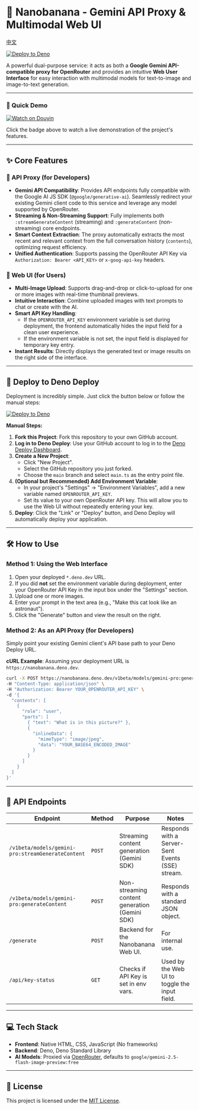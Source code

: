 # 🍌 Nanobanana - Gemini API Proxy & Multimodal Web UI

[中文](./README.md)

[![Deploy to Deno](https://deno.com/deploy-button.svg)](https://deno.com/deploy?url=https://raw.githubusercontent.com/YOUR_USERNAME/YOUR_REPOSITORY/main/main.ts)

A powerful dual-purpose service: it acts as both a **Google Gemini API-compatible proxy for OpenRouter** and provides an intuitive **Web User Interface** for easy interaction with multimodal models for text-to-image and image-to-text generation.

---

### 🎥 Quick Demo

[![Watch on Douyin](https://img.shields.io/badge/Watch_Demo_Video-Click_Here-161823?style=for-the-badge&logo=douyin)](https://www.douyin.com/video/7545761080266460456)

Click the badge above to watch a live demonstration of the project's features.

---

## ✨ Core Features

### 🚀 API Proxy (for Developers)

*   **Gemini API Compatibility**: Provides API endpoints fully compatible with the Google AI JS SDK (`@google/generative-ai`). Seamlessly redirect your existing Gemini client code to this service and leverage any model supported by OpenRouter.
*   **Streaming & Non-Streaming Support**: Fully implements both `:streamGenerateContent` (streaming) and `:generateContent` (non-streaming) core endpoints.
*   **Smart Context Extraction**: The proxy automatically extracts the most recent and relevant context from the full conversation history (`contents`), optimizing request efficiency.
*   **Unified Authentication**: Supports passing the OpenRouter API Key via `Authorization: Bearer <API_KEY>` or `x-goog-api-key` headers.

### 🎨 Web UI (for Users)

*   **Multi-Image Upload**: Supports drag-and-drop or click-to-upload for one or more images with real-time thumbnail previews.
*   **Intuitive Interaction**: Combine uploaded images with text prompts to chat or create with the AI.
*   **Smart API Key Handling**:
    *   If the `OPENROUTER_API_KEY` environment variable is set during deployment, the frontend automatically hides the input field for a clean user experience.
    *   If the environment variable is not set, the input field is displayed for temporary key entry.
*   **Instant Results**: Directly displays the generated text or image results on the right side of the interface.

---

## 🚀 Deploy to Deno Deploy

Deployment is incredibly simple. Just click the button below or follow the manual steps:

[![Deploy to Deno](https://deno.com/deploy-button.svg)](https://deno.com/deploy?url=https://raw.githubusercontent.com/YOUR_USERNAME/YOUR_REPOSITORY/main/main.ts)

**Manual Steps:**

1.  **Fork this Project**: Fork this repository to your own GitHub account.
2.  **Log in to Deno Deploy**: Use your GitHub account to log in to the [Deno Deploy Dashboard](https://dash.deno.com/projects).
3.  **Create a New Project**:
    *   Click "New Project".
    *   Select the GitHub repository you just forked.
    *   Choose the `main` branch and select `main.ts` as the entry point file.
4.  **(Optional but Recommended) Add Environment Variable**:
    *   In your project's "Settings" -> "Environment Variables", add a new variable named `OPENROUTER_API_KEY`.
    *   Set its value to your own OpenRouter API key. This will allow you to use the Web UI without repeatedly entering your key.
5.  **Deploy**: Click the "Link" or "Deploy" button, and Deno Deploy will automatically deploy your application.

---

## 🛠️ How to Use

### Method 1: Using the Web Interface

1.  Open your deployed `*.deno.dev` URL.
2.  If you did **not** set the environment variable during deployment, enter your OpenRouter API Key in the input box under the "Settings" section.
3.  Upload one or more images.
4.  Enter your prompt in the text area (e.g., "Make this cat look like an astronaut").
5.  Click the "Generate" button and view the result on the right.

### Method 2: As an API Proxy (for Developers)

Simply point your existing Gemini client's API base path to your Deno Deploy URL.

**cURL Example**:
Assuming your deployment URL is `https://nanobanana.deno.dev`.

```bash
curl -X POST https://nanobanana.deno.dev/v1beta/models/gemini-pro:generateContent \
-H "Content-Type: application/json" \
-H "Authorization: Bearer YOUR_OPENROUTER_API_KEY" \
-d '{
  "contents": [
    {
      "role": "user",
      "parts": [
        { "text": "What is in this picture?" },
        {
          "inlineData": {
            "mimeType": "image/jpeg",
            "data": "YOUR_BASE64_ENCODED_IMAGE"
          }
        }
      ]
    }
  ]
}'
```

---

## 📡 API Endpoints

| Endpoint                                           | Method | Purpose                                     | Notes                                        |
| -------------------------------------------------- | ------ | ------------------------------------------- | -------------------------------------------- |
| `/v1beta/models/gemini-pro:streamGenerateContent`  | `POST` | Streaming content generation (Gemini SDK)   | Responds with a Server-Sent Events (SSE) stream. |
| `/v1beta/models/gemini-pro:generateContent`        | `POST` | Non-streaming content generation (Gemini SDK) | Responds with a standard JSON object.      |
| `/generate`                                        | `POST` | Backend for the Nanobanana Web UI.          | For internal use.                            |
| `/api/key-status`                                  | `GET`  | Checks if API Key is set in env vars.       | Used by the Web UI to toggle the input field.  |

---

## 💻 Tech Stack

-   **Frontend**: Native HTML, CSS, JavaScript (No frameworks)
-   **Backend**: Deno, Deno Standard Library
-   **AI Models**: Proxied via [OpenRouter](https://openrouter.ai/), defaults to `google/gemini-2.5-flash-image-preview:free`

---

## 📜 License

This project is licensed under the [MIT License](LICENSE).
